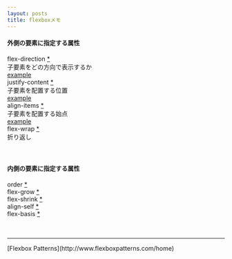 ```yaml
---
layout: posts
title: flexboxメモ
---
```

#### 外側の要素に指定する属性  
flex-direction [\*](https://developer.mozilla.org/ja/docs/Web/CSS/flex-direction)  
子要素をどの方向で表示するか  
[example](http://jsdo.it/38elements/flex-direction)  
justify-content [\*](https://developer.mozilla.org/ja/docs/Web/CSS/justify-content)  
子要素を配置する位置  
[example](http://jsdo.it/38elements/justify-content)  
align-items [\*](https://developer.mozilla.org/ja/docs/Web/CSS/align-items)  
子要素を配置する始点  
[example](http://jsdo.it/38elements/align-items)  
flex-wrap [\*](https://developer.mozilla.org/ja/docs/Web/CSS/flex-wrap)  
折り返し  
<br>
<br>
#### 内側の要素に指定する属性  
order [\*](https://developer.mozilla.org/ja/docs/Web/CSS/order)  
flex-grow [\*](https://developer.mozilla.org/ja/docs/Web/CSS/flex-grow)  
flex-shrink [\*](https://developer.mozilla.org/ja/docs/Web/CSS/flex-shrink)  
align-self [\*](https://developer.mozilla.org/ja/docs/Web/CSS/align-self)  
flex-basis [\*](https://developer.mozilla.org/ja/docs/Web/CSS/flex-basis)  
<br>
<br>
<hr>
[Flexbox Patterns](http://www.flexboxpatterns.com/home)  

